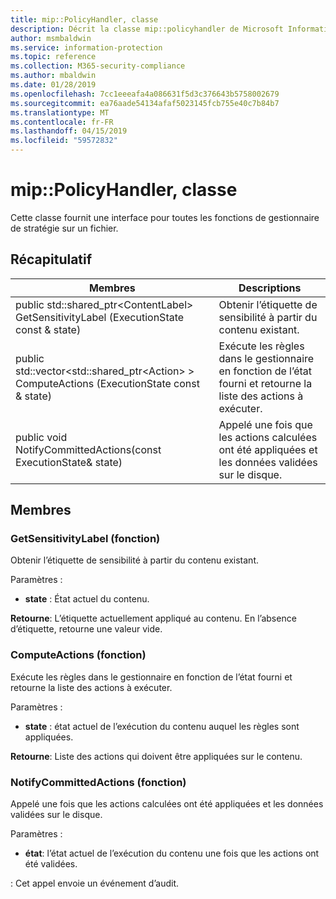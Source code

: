 ```yaml
---
title: mip::PolicyHandler, classe
description: Décrit la classe mip::policyhandler de Microsoft Information Protection (MIP) SDK.
author: msmbaldwin
ms.service: information-protection
ms.topic: reference
ms.collection: M365-security-compliance
ms.author: mbaldwin
ms.date: 01/28/2019
ms.openlocfilehash: 7cc1eeeafa4a086631f5d3c376643b5758002679
ms.sourcegitcommit: ea76aade54134afaf5023145fcb755e40c7b84b7
ms.translationtype: MT
ms.contentlocale: fr-FR
ms.lasthandoff: 04/15/2019
ms.locfileid: "59572832"
---
```

# <a name="class-mippolicyhandler"></a>mip::PolicyHandler, classe 
Cette classe fournit une interface pour toutes les fonctions de gestionnaire de stratégie sur un fichier.
  
## <a name="summary"></a>Récapitulatif
 Membres                        | Descriptions                                
--------------------------------|---------------------------------------------
public std::shared_ptr\<ContentLabel\> GetSensitivityLabel (ExecutionState const & state)  |  Obtenir l’étiquette de sensibilité à partir du contenu existant.
public std::vector\<std::shared_ptr\<Action\> \> ComputeActions (ExecutionState const & state)  |  Exécute les règles dans le gestionnaire en fonction de l’état fourni et retourne la liste des actions à exécuter.
public void NotifyCommittedActions(const ExecutionState& state)  |  Appelé une fois que les actions calculées ont été appliquées et les données validées sur le disque.
  
## <a name="members"></a>Membres
  
### <a name="getsensitivitylabel-function"></a>GetSensitivityLabel (fonction)
Obtenir l’étiquette de sensibilité à partir du contenu existant.

Paramètres :  
* **state** : État actuel du contenu. 



  
**Retourne**: L’étiquette actuellement appliqué au contenu. En l’absence d’étiquette, retourne une valeur vide.
  
### <a name="computeactions-function"></a>ComputeActions (fonction)
Exécute les règles dans le gestionnaire en fonction de l’état fourni et retourne la liste des actions à exécuter.

Paramètres :  
* **state** : état actuel de l’exécution du contenu auquel les règles sont appliquées. 



  
**Retourne**: Liste des actions qui doivent être appliquées sur le contenu.
  
### <a name="notifycommittedactions-function"></a>NotifyCommittedActions (fonction)
Appelé une fois que les actions calculées ont été appliquées et les données validées sur le disque.

Paramètres :  
* **état**: l’état actuel de l’exécution du contenu une fois que les actions ont été validées. 


: Cet appel envoie un événement d’audit.